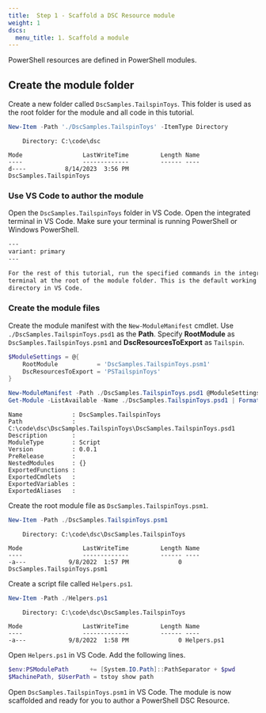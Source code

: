 ```yaml
---
title:  Step 1 - Scaffold a DSC Resource module
weight: 1
dscs:
  menu_title: 1. Scaffold a module
---
```


PowerShell resources are defined in PowerShell modules.

## Create the module folder

Create a new folder called `DscSamples.TailspinToys`. This folder is used as the root folder for
the module and all code in this tutorial.

```powershell
New-Item -Path './DscSamples.TailspinToys' -ItemType Directory
```

```console
    Directory: C:\code\dsc

Mode                 LastWriteTime         Length Name
----                 -------------         ------ ----
d----           8/14/2023  3:56 PM                DscSamples.TailspinToys
```

### Use VS Code to author the module

Open the `DscSamples.TailspinToys` folder in VS Code. Open the integrated terminal in VS Code. Make
sure your terminal is running PowerShell or Windows PowerShell.

```alert
---
variant: primary
---

For the rest of this tutorial, run the specified commands in the integrated
terminal at the root of the module folder. This is the default working
directory in VS Code.
```

### Create the module files

Create the module manifest with the `New-ModuleManifest` cmdlet. Use
`./DscSamples.TailspinToys.psd1` as the **Path**. Specify **RootModule** as
`DscSamples.TailspinToys.psm1` and **DscResourcesToExport** as `Tailspin`.

```powershell
$ModuleSettings = @{
    RootModule           = 'DscSamples.TailspinToys.psm1'
    DscResourcesToExport = 'PSTailspinToys'
}

New-ModuleManifest -Path ./DscSamples.TailspinToys.psd1 @ModuleSettings
Get-Module -ListAvailable -Name ./DscSamples.TailspinToys.psd1 | Format-List
```

```console
Name              : DscSamples.TailspinToys
Path              : C:\code\dsc\DscSamples.TailspinToys\DscSamples.TailspinToys.psd1
Description       :
ModuleType        : Script
Version           : 0.0.1
PreRelease        :
NestedModules     : {}
ExportedFunctions :
ExportedCmdlets   :
ExportedVariables :
ExportedAliases   :
```

Create the root module file as `DscSamples.TailspinToys.psm1`.

```powershell
New-Item -Path ./DscSamples.TailspinToys.psm1
```

```console
    Directory: C:\code\dsc\DscSamples.TailspinToys

Mode                 LastWriteTime         Length Name
----                 -------------         ------ ----
-a---            9/8/2022  1:57 PM              0 DscSamples.TailspinToys.psm1
```

Create a script file called `Helpers.ps1`.

```powershell
New-Item -Path ./Helpers.ps1
```

```console
    Directory: C:\code\dsc\DscSamples.TailspinToys

Mode                 LastWriteTime         Length Name
----                 -------------         ------ ----
-a---            9/8/2022  1:58 PM              0 Helpers.ps1
```

Open `Helpers.ps1` in VS Code. Add the following lines.

```powershell
$env:PSModulePath      += [System.IO.Path]::PathSeparator + $pwd
$MachinePath, $UserPath = tstoy show path
```

Open `DscSamples.TailspinToys.psm1` in VS Code. The module is now scaffolded and ready for you to
author a PowerShell DSC Resource.
